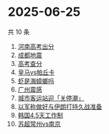 # 2025-06-25

共 10 条

<!-- BEGIN -->
<!-- 最后更新时间 Wed Jun 25 2025 01:17:34 GMT+0800 (China Standard Time) -->

1. [河南高考出分](https://www.zhihu.com/search?q=河南高考出分)
1. [成都地震](https://www.zhihu.com/search?q=成都地震)
1. [高考查分](https://www.zhihu.com/search?q=高考查分)
1. [皇马vs帕丘卡](https://www.zhihu.com/search?q=皇马vs帕丘卡)
1. [虾是海蟑螂吗](https://www.zhihu.com/search?q=虾是海蟑螂吗)
1. [广州震感](https://www.zhihu.com/search?q=广州震感)
1. [城市客运站迎「关停潮」](https://www.zhihu.com/search?q=城市客运站迎「关停潮」)
1. [以军称做好与伊朗打持久战准备](https://www.zhihu.com/search?q=以军称做好与伊朗打持久战准备)
1. [韩国4.5天工作制](https://www.zhihu.com/search?q=韩国4.5天工作制)
1. [苏超常州vs南京](https://www.zhihu.com/search?q=苏超常州vs南京)

<!-- END -->
